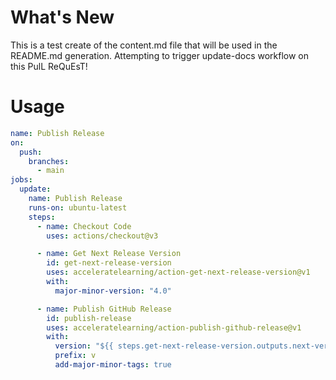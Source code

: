 # What's New

This is a test create of the content.md file that will be used in the README.md generation. Attempting to trigger update-docs workflow on this PulL ReQuEsT!

# Usage

<!-- start usage -->
```yaml
name: Publish Release
on:
  push:
    branches:
      - main
jobs:
  update:
    name: Publish Release
    runs-on: ubuntu-latest
    steps:
      - name: Checkout Code
        uses: actions/checkout@v3

      - name: Get Next Release Version
        id: get-next-release-version
        uses: acceleratelearning/action-get-next-release-version@v1
        with:
          major-minor-version: "4.0"

      - name: Publish GitHub Release
        id: publish-release
        uses: acceleratelearning/action-publish-github-release@v1
        with:
          version: "${{ steps.get-next-release-version.outputs.next-version }}"
          prefix: v
          add-major-minor-tags: true
```
<!-- end usage -->